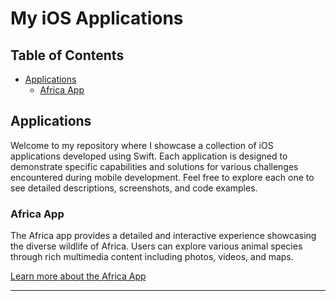 # My iOS Applications

## Table of Contents

- [Applications](#applications)
  - [Africa App](#africa-app)

## Applications

Welcome to my repository where I showcase a collection of iOS applications developed using Swift. Each application is designed to demonstrate specific capabilities and solutions for various challenges encountered during mobile development. Feel free to explore each one to see detailed descriptions, screenshots, and code examples.


### Africa App

The Africa app provides a detailed and interactive experience showcasing the diverse wildlife of Africa. Users can explore various animal species through rich multimedia content including photos, videos, and maps.

[Learn more about the Africa App](./africa.md)

---
